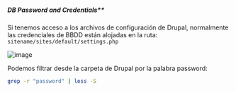 ##### DB Password and Credentials**
Si tenemos acceso a los archivos de configuración de Drupal, normalmente las credenciales de BBDD están alojadas en la ruta: `sitename/sites/default/settings.php`

![image](https://github.com/SrMeirins/KnowledgeVault/assets/95763783/c30354a1-acf4-4219-8ff1-c70c0ec1c929)

Podemos filtrar desde la carpeta de Drupal por la palabra password: 
```zsh
grep -r "password" | less -S
```
